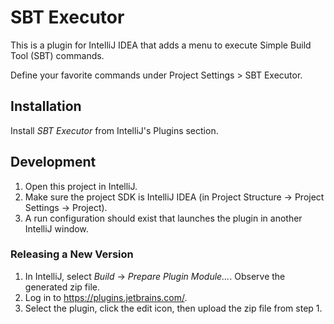 # SBT Executor

This is a plugin for IntelliJ IDEA that adds a menu to execute Simple Build Tool (SBT) commands.

Define your favorite commands under Project Settings > SBT Executor.

## Installation

Install *SBT Executor* from IntelliJ's Plugins section.

## Development

1. Open this project in IntelliJ.
1. Make sure the project SDK is IntelliJ IDEA (in Project Structure -> Project Settings -> Project).
1. A run configuration should exist that launches the plugin in another IntelliJ window.

### Releasing a New Version

1. In IntelliJ, select *Build* -> *Prepare Plugin Module...*. Observe the generated zip file.
1. Log in to https://plugins.jetbrains.com/.
1. Select the plugin, click the edit icon, then upload the zip file from step 1.